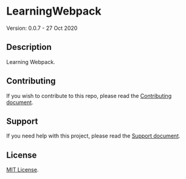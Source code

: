 # LearningWebpack

Version: 0.0.7 - 27 Oct 2020

## Description

Learning Webpack.

## Contributing

If you wish to contribute to this repo, please read the [Contributing document](.github/CONTRIBUTING.md).

## Support

If you need help with this project, please read the [Support document](.github/SUPPORT.md).

## License

[MIT License](LICENSE).
